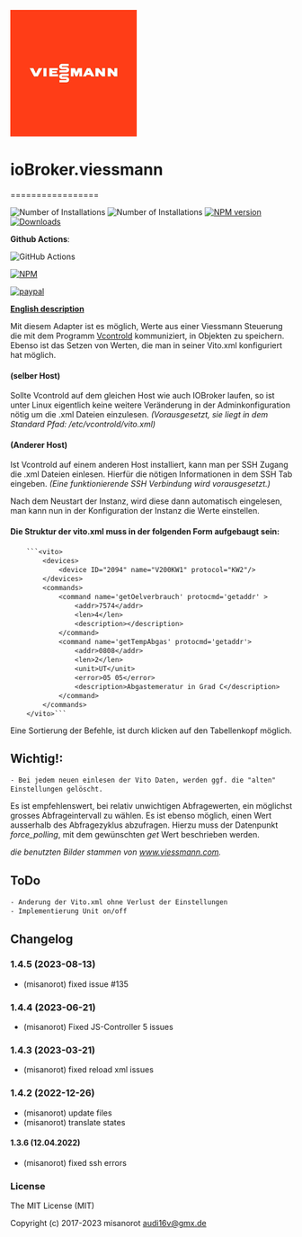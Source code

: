 ![Logo](admin/viessmann.png)
# ioBroker.viessmann
=================

![Number of Installations](http://iobroker.live/badges/viessmann-installed.svg) ![Number of Installations](http://iobroker.live/badges/viessmann-stable.svg) [![NPM version](http://img.shields.io/npm/v/iobroker.viessmann.svg)](https://www.npmjs.com/package/iobroker.viessmann)
[![Downloads](https://img.shields.io/npm/dm/iobroker.viessmann.svg)](https://www.npmjs.com/package/iobroker.viessmann)

**Github Actions**:
<!-- [![Travis-CI](http://img.shields.io/travis/misanorot/ioBroker.viessmann/master.svg)](https://travis-ci.org/misanorot/ioBroker.viessmann) -->
<!-- Windows: [![AppVeyor](https://ci.appveyor.com/api/projects/status/github/misanorot/ioBroker.viessmann?branch=master&svg=true)](https://ci.appveyor.com/project/misanorot/ioBroker-viessmann/) -->
![GitHub Actions](https://github.com/misanorot/ioBroker.viessmann/workflows/Test%20and%20Release/badge.svg)

[![NPM](https://nodei.co/npm/iobroker.viessmann.png?downloads=true)](https://nodei.co/npm/iobroker.viessmann/)

[![paypal](https://www.paypalobjects.com/en_US/DK/i/btn/btn_donateCC_LG.gif)](https://www.paypal.com/cgi-bin/webscr?cmd=_s-xclick&hosted_button_id=ZYHW84XXF5REJ&source=url)

**[English description](https://github.com/misanorot/ioBroker.viessmann/blob/master/lib/Readme_en.md)**

Mit diesem Adapter ist es möglich, Werte aus einer Viessmann Steuerung
die mit dem Programm [Vcontrold](https://github.com/openv/vcontrold) kommuniziert,
in Objekten zu speichern.
Ebenso ist das Setzen von Werten, die man in seiner Vito.xml konfiguriert hat möglich.

#### (selber Host)
Sollte Vcontrold auf dem gleichen Host wie auch IOBroker laufen,
so ist unter Linux eigentlich keine weitere Veränderung in der Adminkonfiguration nötig um die .xml Dateien einzulesen.
*(Vorausgesetzt, sie liegt in dem Standard Pfad: /etc/vcontrold/vito.xml)*

#### (Anderer Host)
Ist Vcontrold auf einem anderen Host installiert, kann man per SSH Zugang die .xml Dateien einlesen.
Hierfür die nötigen Informationen in dem SSH Tab eingeben.
*(Eine funktionierende SSH Verbindung wird vorausgesetzt.)*

Nach dem Neustart der Instanz, wird diese dann automatisch eingelesen,
man kann nun in der Konfiguration der Instanz die Werte einstellen.



#### Die Struktur der vito.xml muss in der folgenden Form aufgebaugt sein:

		```<vito>
			<devices>
				<device ID="2094" name="V200KW1" protocol="KW2"/>
			</devices>
			<commands>
				<command name='getOelverbrauch' protocmd='getaddr' >
					<addr>7574</addr>
					<len>4</len>
					<description></description>
				</command>
				<command name='getTempAbgas' protocmd='getaddr'>
					<addr>0808</addr>
					<len>2</len>
					<unit>UT</unit>
					<error>05 05</error>
					<description>Abgastemeratur in Grad C</description>
				</command>
			</commands>
		</vito>```

Eine Sortierung der Befehle, ist durch klicken auf den Tabellenkopf möglich.


## Wichtig!: 	
	- Bei jedem neuen einlesen der Vito Daten, werden ggf. die "alten" Einstellungen gelöscht.


Es ist empfehlenswert, bei relativ unwichtigen Abfragewerten, ein möglichst grosses Abfrageintervall zu wählen.
Es ist ebenso möglich, einen Wert ausserhalb des Abfragezyklus abzufragen. Hierzu muss der Datenpunkt *force_polling*,
mit dem gewünschten *get* Wert beschrieben werden.


*die benutzten Bilder stammen von www.viessmann.com.*

## ToDo
	- Anderung der Vito.xml ohne Verlust der Einstellungen
	- Implementierung Unit on/off

## Changelog
<!--
    Placeholder for the next version (at the beginning of the line):
    ### **WORK IN PROGRESS**
-->
### 1.4.5 (2023-08-13)
* (misanorot) fixed issue #135

### 1.4.4 (2023-06-21) 
* (misanorot) Fixed JS-Controller 5 issues

### 1.4.3 (2023-03-21)
* (misanorot) fixed reload xml issues

### 1.4.2 (2022-12-26)
* (misanorot) update files 
* (misanorot) translate states 


#### 1.3.6 (12.04.2022)
* (misanorot) fixed ssh errors

### License

The MIT License (MIT)

Copyright (c) 2017-2023 misanorot <audi16v@gmx.de>